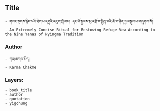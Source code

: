 ## Title
	- གསང་སྔགས་རྙིང་མའི་ཐེག་པ་དགུའི་འཇུག་སྒོ་ལས། དང་པོ་སྐྱབས་སུ་འགྲོ་བ་སྦྱིན་པའི་ཆོ་ག་ཤིན་ཏུ་བསྡུས་པ་བཞུགས་སོ།
	- An Extremely Concise Ritual for Bestowing Refuge Vow According to the Nine Yanas of Nyingma Tradition

### Author
	- ཀརྨ་ཆགས་མེད།
	- Karma Chakme

### Layers:
	- book_title
	- author
	- quotation
	- yigchung
